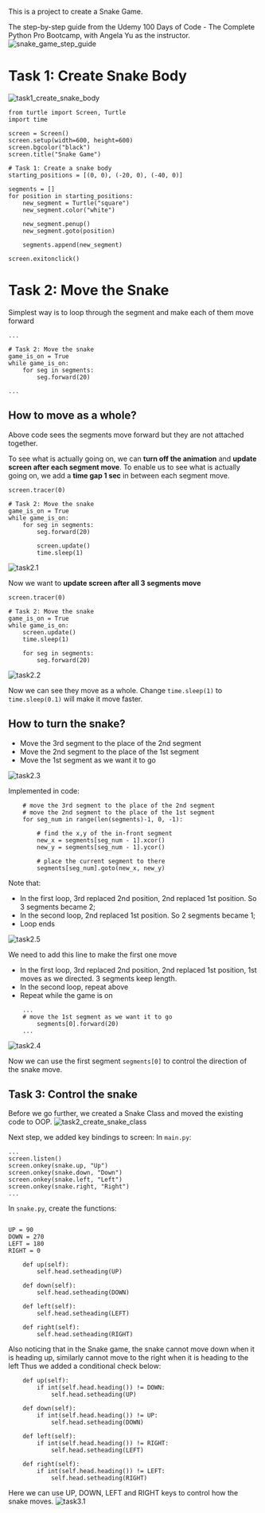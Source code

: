 This is a project to create a Snake Game.

The step-by-step guide from the Udemy 100 Days of Code - The Complete Python Pro Bootcamp, with Angela Yu as the instructor.
![snake_game_step_guide](pictures/snake_game_step_guide.png)

# Task 1: Create Snake Body
![task1_create_snake_body](pictures/task1_create_snake_body.png)

```commandline
from turtle import Screen, Turtle
import time

screen = Screen()
screen.setup(width=600, height=600)
screen.bgcolor("black")
screen.title("Snake Game")

# Task 1: Create a snake body
starting_positions = [(0, 0), (-20, 0), (-40, 0)]

segments = []
for position in starting_positions:
    new_segment = Turtle("square")
    new_segment.color("white")

    new_segment.penup()
    new_segment.goto(position)

    segments.append(new_segment)

screen.exitonclick()
```

# Task 2: Move the Snake

Simplest way is to loop through the segment and make each of them move forward
```commandline
...

# Task 2: Move the snake
game_is_on = True
while game_is_on:
    for seg in segments:
        seg.forward(20)

...
```

## How to move as a whole?

Above code sees the segments move forward but they are not attached together.

To see what is actually going on, we can **turn off the animation** and **update screen after each segment move**. 
To enable us to see what is actually going on, we add a **time gap 1 sec** in between each segment move.
```commandline
screen.tracer(0)

# Task 2: Move the snake
game_is_on = True
while game_is_on:
    for seg in segments:
        seg.forward(20)
        
        screen.update()
        time.sleep(1)
```
![task2.1](gifs/snake_game_task_2.1.gif)

Now we want to **update screen after all 3 segments move**
```commandline
screen.tracer(0)

# Task 2: Move the snake
game_is_on = True
while game_is_on:
    screen.update()
    time.sleep(1)
    
    for seg in segments:
        seg.forward(20)

```
![task2.2](gifs/snake_game_task_2.2.gif)

Now we can see they move as a whole. Change `time.sleep(1)` to `time.sleep(0.1)` will make it move faster.

## How to turn the snake?
- Move the 3rd segment to the place of the 2nd segment
- Move the 2nd segment to the place of the 1st segment
- Move the 1st segment as we want it to go

![task2.3](gifs/snake_game_task_2.3.gif)

Implemented in code:
```commandline
    # move the 3rd segment to the place of the 2nd segment
    # move the 2nd segment to the place of the 1st segment
    for seg_num in range(len(segments)-1, 0, -1):
    
        # find the x,y of the in-front segment
        new_x = segments[seg_num - 1].xcor()
        new_y = segments[seg_num - 1].ycor()
        
        # place the current segment to there
        segments[seg_num].goto(new_x, new_y)

```

Note that:
- In the first loop, 3rd replaced 2nd position, 2nd replaced 1st position. So 3 segments became 2;
- In the second loop, 2nd replaced 1st position. So 2 segments became 1;
- Loop ends

![task2.5](gifs/snake_game_task_2.5.gif)

We need to add this line to make the first one move
- In the first loop, 3rd replaced 2nd position, 2nd replaced 1st position, 1st moves as we directed. 3 segments keep length.
- In the second loop, repeat above
- Repeat while the game is on

```commandline
    ...
    # move the 1st segment as we want it to go
        segments[0].forward(20)
    ...
```

![task2.4](gifs/snake_game_task_2.4.gif)

Now we can use the first segment `segments[0]` to control the direction of the snake move.


## Task 3: Control the snake
Before we go further, we created a Snake Class and moved the existing code to OOP.
![task2_create_snake_class](pictures/task3_create_snake_class.png)

Next step, we added key bindings to screen:
In `main.py`:
```commandline
...
screen.listen()
screen.onkey(snake.up, "Up")
screen.onkey(snake.down, "Down")
screen.onkey(snake.left, "Left")
screen.onkey(snake.right, "Right")
...
```

In `snake.py`, create the functions:
```commandline

UP = 90
DOWN = 270
LEFT = 180
RIGHT = 0

    def up(self):
        self.head.setheading(UP)

    def down(self):
        self.head.setheading(DOWN)

    def left(self):
        self.head.setheading(LEFT)

    def right(self):
        self.head.setheading(RIGHT)
```

Also noticing that in the Snake game, the snake cannot move down when it is heading up, similarly cannot move to the right when it is heading to the left
Thus we added a conditional check below:
```commandline
    def up(self):
        if int(self.head.heading()) != DOWN:
            self.head.setheading(UP)

    def down(self):
        if int(self.head.heading()) != UP:
            self.head.setheading(DOWN)

    def left(self):
        if int(self.head.heading()) != RIGHT:
            self.head.setheading(LEFT)

    def right(self):
        if int(self.head.heading()) != LEFT:
            self.head.setheading(RIGHT)
```
Here we can use UP, DOWN, LEFT and RIGHT keys to control how the snake moves.
![task3.1](gifs/snake_game_task_3.1_key_control.gif)